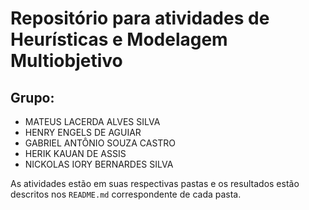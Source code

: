 # Repositório para atividades de Heurísticas e Modelagem Multiobjetivo

## Grupo:

- MATEUS LACERDA ALVES SILVA
- HENRY ENGELS DE AGUIAR
- GABRIEL ANTÔNIO SOUZA CASTRO
- HERIK KAUAN DE ASSIS
- NICKOLAS IORY BERNARDES SILVA


As atividades estão em suas respectivas pastas e os resultados estão descritos nos `README.md` correspondente de cada pasta.
